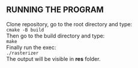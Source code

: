 ## RUNNING THE PROGRAM

Clone repository, go to the root directory and type:  
```cmake -B build```  
Then go to the build directory and type:  
```make```  
Finally run the exec:  
```./rasterizer```  
The output will be visible in <b>res</b> folder.
